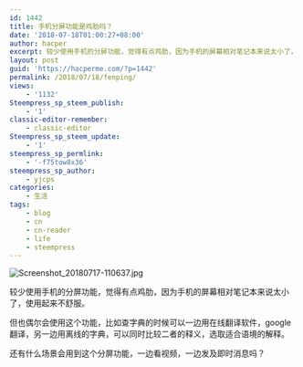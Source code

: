 ```yaml
---
id: 1442
title: 手机分屏功能是鸡肋吗？
date: '2018-07-18T01:00:27+08:00'
author: hacper
excerpt: 较少使用手机的分屏功能，觉得有点鸡肋，因为手机的屏幕相对笔记本来说太小了，使用起来不舒服。
layout: post
guid: 'https://hacperme.com/?p=1442'
permalink: /2018/07/18/fenping/
views:
    - '1132'
Steempress_sp_steem_publish:
    - '1'
classic-editor-remember:
    - classic-editor
Steempress_sp_steem_update:
    - '1'
steempress_sp_permlink:
    - '-f75tow8x36'
steempress_sp_author:
    - yjcps
categories:
    - 生活
tags:
    - blog
    - cn
    - cn-reader
    - life
    - steempress
---
```


![Screenshot_20180717-110637.jpg](https://cdn.steemitimages.com/DQmfTVn11t7PYVxmP6dX7SpJNEKEtXwN5jrzz2t9C2BMqrQ/Screenshot_20180717-110637.jpg)

较少使用手机的分屏功能，觉得有点鸡肋，因为手机的屏幕相对笔记本来说太小了，使用起来不舒服。

但也偶尔会使用这个功能，比如查字典的时候可以一边用在线翻译软件，google翻译，另一边用离线的字典，可以同时比较二者的释义，选取适合语境的解释。

还有什么场景会用到这个分屏功能，一边看视频，一边发及即时消息吗？
